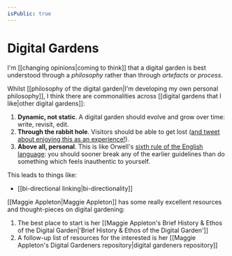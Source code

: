 ```yaml
---
isPublic: true
---
```


# Digital Gardens

I'm [[changing opinions|coming to think]] that a digital garden is best understood through a *philosophy* rather than through *artefacts* or *process*.

Whilst [[philosophy of the digital garden|I'm developing my own personal philosophy]], I think there are commonalities across [[digital gardens that I like|other digital gardens]]:

1. **Dynamic, not static**. A digital garden should evolve and grow over time: write, revisit, edit.
2.  **Through the rabbit hole**. Visitors should be able to get lost ([and tweet about enjoying this as an experience!](https://twitter.com/BrunoArine/status/1330874011870523395)).
3.  **Above all, personal**. This is like Orwell's [sixth rule of the English language](https://en.wikipedia.org/wiki/Politics_and_the_English_Language#Remedy_of_Six_Rules): you should sooner break any of the earlier guidelines than do something which feels inauthentic to yourself.

This leads to things like:
- [[bi-directional linking|bi-directionality]]

[[Maggie Appleton|Maggie Appleton]] has some really excellent resources and thought-pieces on digital gardening:
1. The best place to start is her [[Maggie Appleton's Brief History & Ethos of the Digital Garden|'Brief History & Ethos of the Digital Garden']]
2. A follow-up list of resources for the interested is her [[Maggie Appleton's Digital Gardeners repository|digital gardeners repository]]
